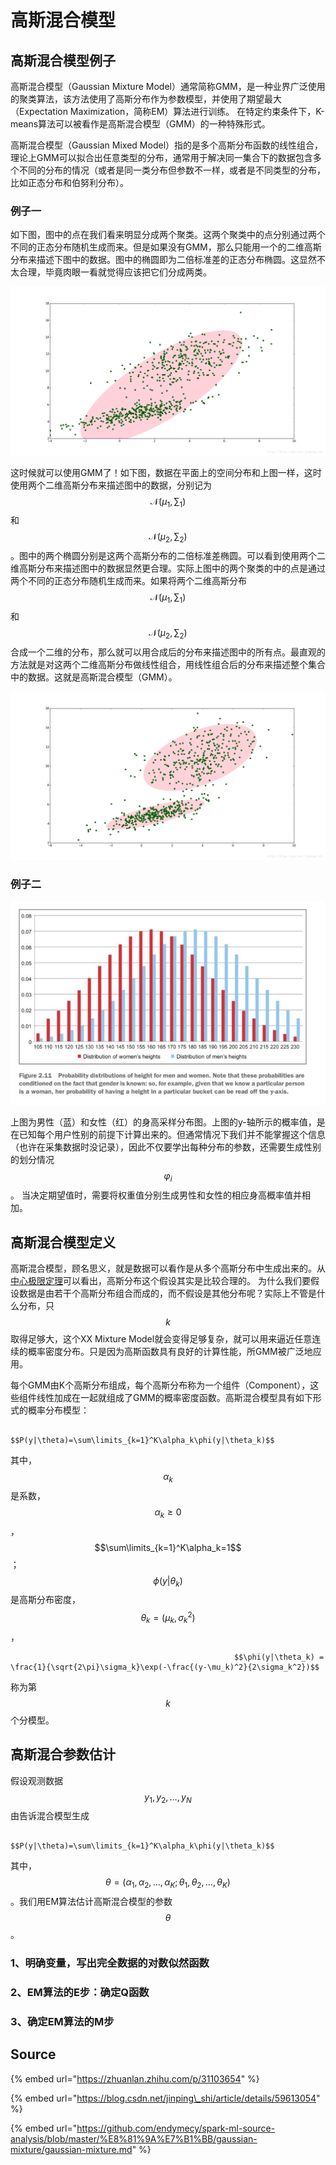 # 高斯混合模型

## 高斯混合模型例子

高斯混合模型（Gaussian Mixture Model）通常简称GMM，是一种业界广泛使用的聚类算法，该方法使用了高斯分布作为参数模型，并使用了期望最大（Expectation Maximization，简称EM）算法进行训练。 在特定约束条件下，K-means算法可以被看作是高斯混合模型（GMM）的一种特殊形式。

高斯混合模型（Gaussian Mixed Model）指的是多个高斯分布函数的线性组合，理论上GMM可以拟合出任意类型的分布，通常用于解决同一集合下的数据包含多个不同的分布的情况（或者是同一类分布但参数不一样，或者是不同类型的分布，比如正态分布和伯努利分布）。

### 例子一

如下图，图中的点在我们看来明显分成两个聚类。这两个聚类中的点分别通过两个不同的正态分布随机生成而来。但是如果没有GMM，那么只能用一个的二维高斯分布来描述下图中的数据。图中的椭圆即为二倍标准差的正态分布椭圆。这显然不太合理，毕竟肉眼一看就觉得应该把它们分成两类。

![](../../.gitbook/assets/20170302175442272.png)

这时候就可以使用GMM了！如下图，数据在平面上的空间分布和上图一样，这时使用两个二维高斯分布来描述图中的数据，分别记为 $$\mathcal{N}(\mu_1,\sum_1)$$ 和 $$\mathcal{N}(\mu_2,\sum_2)$$ 。图中的两个椭圆分别是这两个高斯分布的二倍标准差椭圆。可以看到使用两个二维高斯分布来描述图中的数据显然更合理。实际上图中的两个聚类的中的点是通过两个不同的正态分布随机生成而来。如果将两个二维高斯分布 $$\mathcal{N}(\mu_1,\sum_1)$$ 和 $$\mathcal{N}(\mu_2,\sum_2)$$合成一个二维的分布，那么就可以用合成后的分布来描述图中的所有点。最直观的方法就是对这两个二维高斯分布做线性组合，用线性组合后的分布来描述整个集合中的数据。这就是高斯混合模型（GMM）。

![](../../.gitbook/assets/20170302175549877.png)

### 例子二

![](../../.gitbook/assets/v2-5cc4a35306b5b1f3176188e04d786c86_hd.jpg)

上图为男性（蓝）和女性（红）的身高采样分布图。上图的y-轴所示的概率值，是在已知每个用户性别的前提下计算出来的。但通常情况下我们并不能掌握这个信息（也许在采集数据时没记录），因此不仅要学出每种分布的参数，还需要生成性别的划分情况 $$\varphi_i$$ 。 当决定期望值时，需要将权重值分别生成男性和女性的相应身高概率值并相加。

## 高斯混合模型定义

高斯混合模型，顾名思义，就是数据可以看作是从多个高斯分布中生成出来的。从[中心极限定理](https://en.wikipedia.org/wiki/Central_limit_theorem)可以看出，高斯分布这个假设其实是比较合理的。 为什么我们要假设数据是由若干个高斯分布组合而成的，而不假设是其他分布呢？实际上不管是什么分布，只 $$k$$ 取得足够大，这个XX Mixture Model就会变得足够复杂，就可以用来逼近任意连续的概率密度分布。只是因为高斯函数具有良好的计算性能，所GMM被广泛地应用。

每个GMM由K个高斯分布组成，每个高斯分布称为一个组件（Component），这些组件线性加成在一起就组成了GMM的概率密度函数。高斯混合模型具有如下形式的概率分布模型：

                                                             $$P(y|\theta)=\sum\limits_{k=1}^K\alpha_k\phi(y|\theta_k)$$ 

其中， $$\alpha_k$$ 是系数， $$\alpha_k\geq 0$$ ， $$\sum\limits_{k=1}^K\alpha_k=1$$ ； $$\phi(y|\theta_k)$$ 是高斯分布密度， $$\theta_k=(\mu_k,\sigma^2_k)$$ ，

                                                      $$\phi(y|\theta_k) = \frac{1}{\sqrt{2\pi}\sigma_k}\exp(-\frac{(y-\mu_k)^2}{2\sigma_k^2})$$ 

称为第 $$k$$ 个分模型。

## 高斯混合参数估计

假设观测数据 $$y_1,y_2,\dots,y_N$$ 由告诉混合模型生成

                                                                $$P(y|\theta)=\sum\limits_{k=1}^K\alpha_k\phi(y|\theta_k)$$ 

其中， $$\theta=(\alpha_1,\alpha_2,\dots,\alpha_K;\theta_1,\theta_2,\dots,\theta_K)$$ 。我们用EM算法估计高斯混合模型的参数 $$\theta$$ 。

### 1、明确变量，写出完全数据的对数似然函数



### 2、EM算法的E步：确定Q函数



### 3、确定EM算法的M步



## Source

{% embed url="https://zhuanlan.zhihu.com/p/31103654" %}

{% embed url="https://blog.csdn.net/jinping\_shi/article/details/59613054" %}

{% embed url="https://github.com/endymecy/spark-ml-source-analysis/blob/master/%E8%81%9A%E7%B1%BB/gaussian-mixture/gaussian-mixture.md" %}







